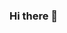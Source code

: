 ### Hi there 👋

<!--
**omkarshisode/omkarshisode** is a ✨ _special_ ✨ repository because its `README.md` (this file) appears on your GitHub profile.


- 🔭 I’m currently working on Android
- 🌱 I’m currently learning KMM
- 💬 Ask me about ...
- 📫 How to reach me: ...
- 😄 Pronouns: ...
- ⚡ Fun fact: ...
-->
